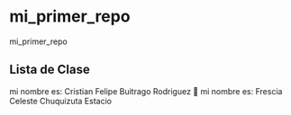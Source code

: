 # mi_primer_repo

mi_primer_repo

## Lista de Clase

mi nombre es: Cristian Felipe Buitrago Rodriguez 🤔
mi nombre es: Frescia Celeste Chuquizuta Estacio